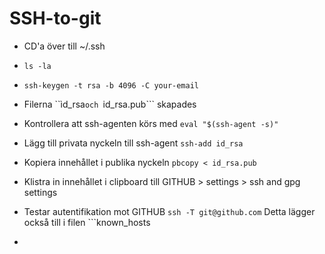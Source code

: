 # SSH-to-git

* CD'a över till ~/.ssh

* ```ls -la```

* ```ssh-keygen -t rsa -b 4096 -C your-email```

* Filerna ``ìd_rsa```och ```id_rsa.pub``` skapades

* Kontrollera att ssh-agenten körs med ```eval "$(ssh-agent -s)"```

* Lägg till privata nyckeln till ssh-agent ```ssh-add id_rsa```

* Kopiera innehållet i publika nyckeln ```pbcopy < id_rsa.pub```

* Klistra in innehållet i clipboard till GITHUB > settings > ssh and gpg settings

* Testar autentifikation mot GITHUB ```ssh -T git@github.com``` Detta lägger också till i filen ```known_hosts

* 
